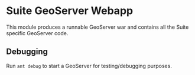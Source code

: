 # Suite GeoServer Webapp

This module produces a runnable GeoServer war and contains all the Suite 
specific GeoServer code. 

## Debugging

Run `ant debug` to start a GeoServer for testing/debugging purposes. 